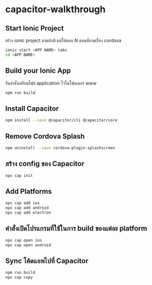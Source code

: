 # capacitor-walkthrough

## Start Ionic Project

สร้าง ionic project ตามปกติ แต่ให้ตอบ N ตอนที่ถามเรื่อง cordova

```bash
ionic start <APP NAME> tabs
cd <APP NAME>
```

## Build your Ionic App

รันคำสั่งเตรียมไฟล์ application ไว้ในโฟลเดอร์ www

```bash
npm run build
```

## Install Capacitor

```bash
npm install --save @capacitor/cli @capacitor/core
```
## Remove Cordova Splash

```bash
npm uninstall --save cordova-plugin-splashscreen
```

## สร้าง config ของ Capacitor

```bash
npx cap init
```

## Add Platforms
```bash
npx cap add ios
npx cap add android
npx cap add electron
```

## คำสั่งเปิดโปรแกรมที่ใช้ในการ build ของแต่ละ platform

```bash
npx cap open ios
npx cap open android
```

## Sync โค้ดแอพไปที่ Capacitor

```bash
npm run build
npx cap copy
```
